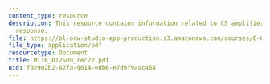 ```yaml
---
content_type: resource
description: This resource contains information related to CS amplifier frequency
  response.
file: https://ol-ocw-studio-app-production.s3.amazonaws.com/courses/6-012-microelectronic-devices-and-circuits-spring-2009/f02902b282fa9614edb6e7d9f9aac464_MIT6_012S09_rec22.pdf
file_type: application/pdf
resourcetype: Document
title: MIT6_012S09_rec22.pdf
uid: f02902b2-82fa-9614-edb6-e7d9f9aac464
---
```

